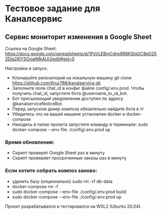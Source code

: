 # Тестовое задание для Каналсервис

## Сервис мониторит изменения в Google Sheet

Ссылка на Google Sheet: https://docs.google.com/spreadsheets/d/1PsVLEBmCdrp9R8KSIqGC8eD252DIa26IYSOnatMkAUU/edit#gid=0

Настройка и запуск:
* Клонируйте репозиторий на локальную машину git clone https://github.com/Ilnur786/kanalservice.git
* Заполните поле chat_id в конфиг файле config/.env.prod. Чтобы получить chat_id, запустите бота @username_to_id_bot.
* Бот присылающий уведомления доступен по адресу @kanalserviceNoticeBot.
* Перед запуском докер композа обязательно найдите бота в тг
* Убедитесь что на вашей машине установлен docker и docker-compose
* Находясь в папке проекта запустите команду в терминале: sudo docker-compose --env-file ./config/.env.prod up

### Время обновления:
- Скрипт проверят Google Sheet раз в минуту
- Скрипт проверяет просроченные заказы раз в минуту

### Если хотите собрать композ заново:
- удалить базу (опционально) sudo rm -rf db-data
- docker-compose rm -f
- sudo docker-compose --env-file ./config/.env.prod build
- sudo docker-compose --env-file ./config/.env.prod up

Проект разрабатывался и тестировался на WSL2 (Ubuntu 20.04).


